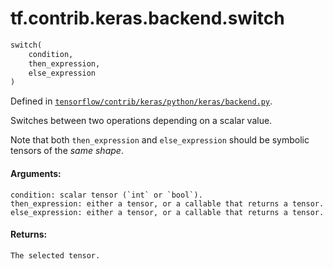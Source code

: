 <div itemscope itemtype="http://developers.google.com/ReferenceObject">
<meta itemprop="name" content="tf.contrib.keras.backend.switch" />
</div>

# tf.contrib.keras.backend.switch

``` python
switch(
    condition,
    then_expression,
    else_expression
)
```



Defined in [`tensorflow/contrib/keras/python/keras/backend.py`](https://www.tensorflow.org/code/tensorflow/contrib/keras/python/keras/backend.py).

Switches between two operations depending on a scalar value.

Note that both `then_expression` and `else_expression`
should be symbolic tensors of the *same shape*.

#### Arguments:

    condition: scalar tensor (`int` or `bool`).
    then_expression: either a tensor, or a callable that returns a tensor.
    else_expression: either a tensor, or a callable that returns a tensor.


#### Returns:

    The selected tensor.